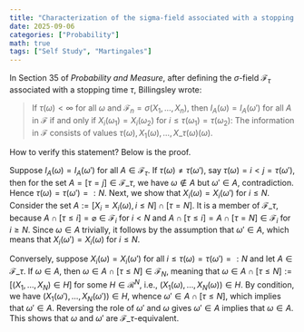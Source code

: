 ```yaml
---
title: "Characterization of the sigma-field associated with a stopping time"
date: 2025-09-06
categories: ["Probability"]
math: true
tags: ["Self Study", "Martingales"]
---
```


In Section 35 of *Probability and Measure*, after defining the $\sigma$-field $\mathscr{F}_\tau$ associated with a stopping time $\tau$, Billingsley wrote:

> If $\tau(\omega) < \infty$ for all $\omega$ and $\mathscr{F}_n = \sigma(X_1, \ldots, X_n)$, then $I_A(\omega) = I_A(\omega')$ for all $A$ in $\mathscr{F}$ if and only if $X_i(\omega_1) = X_i(\omega_2)$ for $i \leq \tau(\omega_1) = \tau(\omega_2)$: The information in $\mathscr{F}$ consists of values $\tau(\omega), X_1(\omega), \ldots, X\_{\tau(\omega)}(\omega)$.

How to verify this statement? Below is the proof.

Suppose $I_A(\omega) = I_A(\omega')$ for all $A \in \mathscr{F}_\tau$. If $\tau(\omega) \neq \tau(\omega')$, say $\tau(\omega) = i < j = \tau(\omega')$, 
then for the set $A = [\tau = j] \in \mathscr{F}\_\tau$, we have $\omega \not\in A$ but $\omega' \in A$, contradiction.  Hence $\tau(\omega) = \tau(\omega') =: N$.  Next, we show that $X_i(\omega) = X_i(\omega')$ for $i \leq N$.  Consider the 
set $A := [X_i = X_i(\omega), i \leq N] \cap [\tau = N]$.  It is a member of $\mathscr{F}\_\tau$, because $A \cap [\tau \leq i] = \varnothing \in \mathscr{F}_i$ for $i < N$ and $A \cap [\tau \leq i] = A \cap [\tau = N] \in \mathscr{F}_i$ for $i \geq N$. Since $\omega \in A$ trivially, 
it follows by the assumption that $\omega' \in A$, which means that $X_i(\omega') = X_i(\omega)$ for $i \leq N$. 

Conversely, suppose $X_i(\omega) = X_i(\omega')$ for all $i \leq \tau(\omega) = \tau(\omega') =: N$ and let $A \in \mathscr{F}\_\tau$. If $\omega \in A$, then $\omega \in A \cap [\tau \leq N] \in \mathscr{F}_N$, meaning that 
$\omega \in A \cap [\tau \leq N] := [(X_1, \ldots, X_N) \in H]$ for some $H \in \mathscr{R}^N$, i.e.,
$(X_1(\omega), \ldots, X_N(\omega)) \in H$. By condition, we have $(X_1(\omega'), \ldots, X_N(\omega')) \in H$, whence $\omega' \in A \cap [\tau \leq N]$, which implies that $\omega' \in A$. 
Reversing the role of $\omega'$ and $\omega$ gives $\omega' \in A$ implies that $\omega \in A$. This shows that $\omega$ 
and $\omega'$ are $\mathscr{F}\_\tau$-equivalent. 